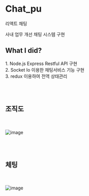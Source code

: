 # Chat_pu
리액트 채팅

사내 업무 개선 채팅 시스템 구현

<h2>What I did?</h2>
 1. Node.js Express Restful API 구현<br> 
 2. Socket Io 이용한 채팅서비스 기능 구현 <br> 
 3. redux 이용하여 전역 상태관리

<br><br><h2>조직도</h2><br><br>
![image](https://user-images.githubusercontent.com/48462737/202951480-809ed431-3abc-411a-9566-dda5ae83ecd0.png)
 
<br><br><h2>체팅</h2><br><br>
![image](https://user-images.githubusercontent.com/48462737/202951555-a4003126-170a-4fb9-b1cb-42a197634528.png)

